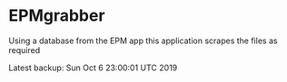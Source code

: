 # EPMgrabber
Using a database from the EPM app this application scrapes the files as required


Latest backup: Sun Oct 6 23:00:01 UTC 2019
